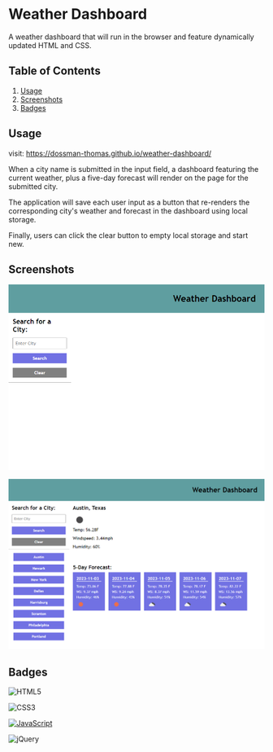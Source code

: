 # Weather Dashboard

A weather dashboard that will run in the browser and feature dynamically updated HTML and CSS.

## Table of Contents

1. [Usage](#usage)
2. [Screenshots](#screenshots)
3. [Badges](#badges)

## Usage

visit: 
https://dossman-thomas.github.io/weather-dashboard/

When a city name is submitted in the input field, a dashboard featuring the current weather, plus a five-day forecast will render on the page for the submitted city.  

The application will save each user input as a button that re-renders the corresponding city's weather and forecast in the dashboard using local storage. 

Finally, users can click the clear button to empty local storage and start new.

## Screenshots

![Weather-dash-SS1](./assets/images/weather-ss1.png)

![Weather-dash-SS2](./assets/images/weather-ss2.png)

## Badges

![HTML5](https://img.shields.io/badge/html5-%23E34F26.svg?style=for-the-badge&logo=html5&logoColor=white)

![CSS3](https://img.shields.io/badge/css3-%231572B6.svg?style=for-the-badge&logo=css3&logoColor=white)

[![JavaScript](https://img.shields.io/badge/JavaScript-ES6-yellow?style=for-the-badge&logo=javascript)](https://developer.mozilla.org/en-US/docs/Web/JavaScript)

![jQuery](https://img.shields.io/badge/jQuery-3.6.0-blue.svg)
